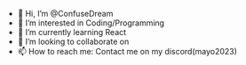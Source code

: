 - 👋 Hi, I’m @ConfuseDream
- 👀 I’m interested in Coding/Programming
- 🌱 I’m currently learning React
- 💞️ I’m looking to collaborate on 
- 📫 How to reach me: Contact me on my discord(mayo2023)
